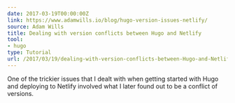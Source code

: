 ```yaml
---
date: 2017-03-19T00:00:00Z
link: https://www.adamwills.io/blog/hugo-version-issues-netlify/
source: Adam Wills
title: Dealing with version conflicts between Hugo and Netlify
tool:
- hugo
type: Tutorial
url: /2017/03/19/dealing-with-version-conflicts-between-Hugo-and-Netlify-Adam-Wills/
---
```


One of the trickier issues that I dealt with when getting started with Hugo and deploying to Netlify involved what I later found out to be a conflict of versions. 





